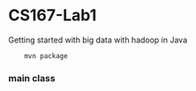# CS167-Lab1
Getting started with big data with hadoop in Java
    

```shell
    mvn package
   ```

### main class
[](./img/main_class.png)